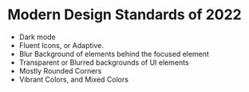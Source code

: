 # Modern Design Standards of 2022
- Dark mode
- Fluent Icons, or Adaptive.
- Blur Background of elements behind the focused element
- Transparent or Blurred backgrounds of UI elements
- Mostly Rounded Corners
- Vibrant Colors, and Mixed Colors
